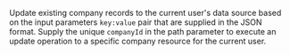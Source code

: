 Update existing company records to the current user's data source based on the input parameters `key:value` pair that are supplied in the JSON format. Supply the unique `companyId` in the path parameter to execute an update operation to a specific company resource for the current user.